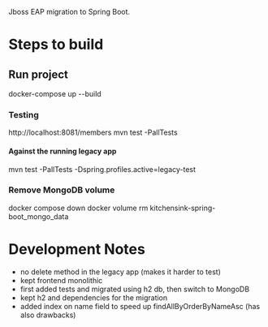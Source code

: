 Jboss EAP migration to Spring Boot.

# Steps to build

## Run project
docker-compose up --build

### Testing
http://localhost:8081/members
mvn test -PallTests

#### Against the running legacy app
mvn test -PallTests -Dspring.profiles.active=legacy-test

### Remove MongoDB volume
docker compose down
docker volume rm kitchensink-spring-boot_mongo_data


# Development Notes
- no delete method in the legacy app (makes it harder to test) 
- kept frontend monolithic
- first added tests and migrated using h2 db, then switch to MongoDB
- kept h2 and dependencies for the migration
- added index on name field to speed up findAllByOrderByNameAsc (has also drawbacks)
